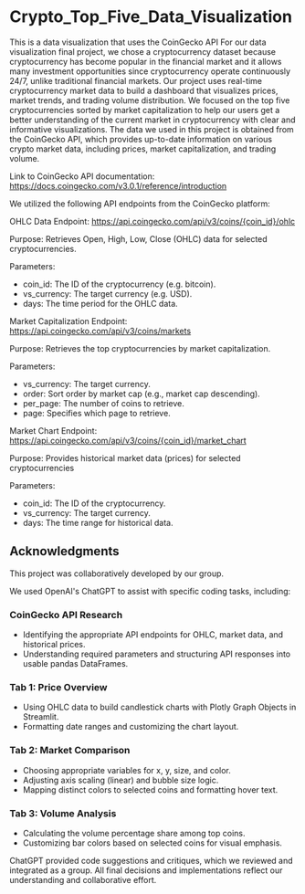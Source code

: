 # Crypto_Top_Five_Data_Visualization
This is a data visualization that uses the CoinGecko API
For our data visualization final project, we chose a cryptocurrency dataset because cryptocurrency has become popular in the financial market and it allows many investment opportunities since cryptocurrency operate continuously 24/7, unlike traditional financial markets. Our project uses real-time cryptocurrency market data to build a dashboard that visualizes prices, market trends, and trading volume distribution. We focused on the top five cryptocurrencies sorted by market capitalization to help our users get a better understanding of the current market in cryptocurrency with clear and informative visualizations.
The data we used in this project is obtained from the CoinGecko API, which provides up-to-date information on various crypto market data, including prices, market capitalization, and trading volume.

Link to CoinGecko API documentation: https://docs.coingecko.com/v3.0.1/reference/introduction

We utilized the following API endpoints from the CoinGecko platform:

OHLC Data Endpoint:
https://api.coingecko.com/api/v3/coins/{coin_id}/ohlc

Purpose: Retrieves Open, High, Low, Close (OHLC) data for selected cryptocurrencies.

Parameters:
- coin_id: The ID of the cryptocurrency (e.g. bitcoin).
- vs_currency: The target currency (e.g. USD).
- days: The time period for the OHLC data.

Market Capitalization Endpoint:
https://api.coingecko.com/api/v3/coins/markets 

Purpose: Retrieves the top cryptocurrencies by market capitalization.

Parameters:
- vs_currency: The target currency.
- order: Sort order by market cap (e.g., market cap descending).
- per_page: The number of coins to retrieve.
- page: Specifies which page to retrieve.

Market Chart Endpoint:
https://api.coingecko.com/api/v3/coins/{coin_id}/market_chart

Purpose: Provides historical market data (prices) for selected cryptocurrencies

Parameters:
- coin_id: The ID of the cryptocurrency.
- vs_currency: The target currency.
- days: The time range for historical data.

## Acknowledgments
This project was collaboratively developed by our group.

We used OpenAI's ChatGPT to assist with specific coding tasks, including:

### CoinGecko API Research
- Identifying the appropriate API endpoints for OHLC, market data, and historical prices.
- Understanding required parameters and structuring API responses into usable pandas DataFrames.

### Tab 1: Price Overview
- Using OHLC data to build candlestick charts with Plotly Graph Objects in Streamlit.
- Formatting date ranges and customizing the chart layout.

### Tab 2: Market Comparison
- Choosing appropriate variables for x, y, size, and color.
- Adjusting axis scaling (linear) and bubble size logic.
- Mapping distinct colors to selected coins and formatting hover text.

### Tab 3: Volume Analysis
- Calculating the volume percentage share among top coins.
- Customizing bar colors based on selected coins for visual emphasis.

ChatGPT provided code suggestions and critiques, which we reviewed and integrated as a group. All final decisions and implementations reflect our understanding and collaborative effort.
